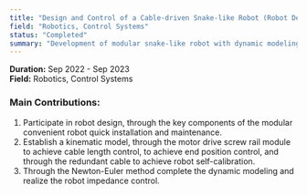 ```yaml
---
title: "Design and Control of a Cable-driven Snake-like Robot (Robot Design and Control)"
field: "Robotics, Control Systems"
status: "Completed"
summary: "Development of modular snake-like robot with dynamic modeling and impedance control."
---
```


**Duration:** Sep 2022 - Sep 2023  
**Field:** Robotics, Control Systems

### Main Contributions:
1. Participate in robot design, through the key components of the modular convenient robot quick installation and maintenance.  
2. Establish a kinematic model, through the motor drive screw rail module to achieve cable length control, to achieve end position control, and through the redundant cable to achieve robot self-calibration.  
3. Through the Newton-Euler method complete the dynamic modeling and realize the robot impedance control.
